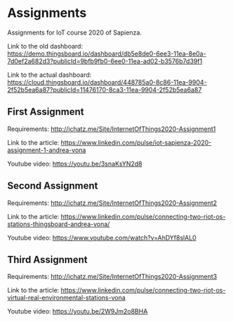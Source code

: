 # Assignments
Assignments for IoT course 2020 of Sapienza.

Link to the old dashboard: https://demo.thingsboard.io/dashboard/db5e8de0-6ee3-11ea-8e0a-7d0ef2a682d3?publicId=9bfb9fb0-6ee0-11ea-ad02-b3576b7d39f1

Link to the actual dashboard: https://cloud.thingsboard.io/dashboard/448785a0-8c86-11ea-9904-2f52b5ea6a87?publicId=11476170-8ca3-11ea-9904-2f52b5ea6a87


## First Assignment

Requirements: http://ichatz.me/Site/InternetOfThings2020-Assignment1

Link to the article: https://www.linkedin.com/pulse/iot-sapienza-2020-assignment-1-andrea-vona

Youtube video: https://youtu.be/3snaKsYN2d8


## Second Assignment

Requirements: http://ichatz.me/Site/InternetOfThings2020-Assignment2

Link to the article: https://www.linkedin.com/pulse/connecting-two-riot-os-stations-thingsboard-andrea-vona/

Youtube video: https://www.youtube.com/watch?v=AhDYf8slAL0


## Third Assignment

Requirements: http://ichatz.me/Site/InternetOfThings2020-Assignment3

Link to the article: https://www.linkedin.com/pulse/connecting-two-riot-os-virtual-real-environmental-stations-vona

Youtube video: https://youtu.be/2W9Jm2o8BHA
